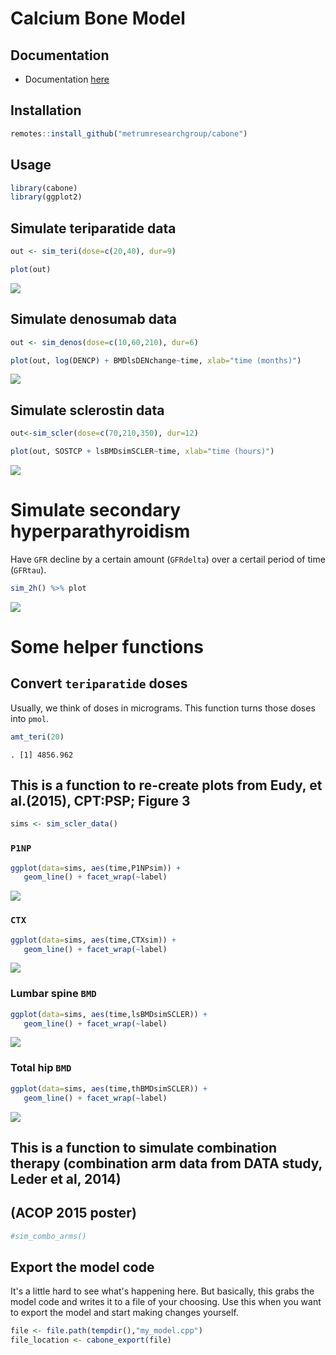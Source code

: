 Calcium Bone Model
==================

Documentation
-------------

-   Documentation [here](vignettes/modeldoc.Rmd)

Installation
------------

``` r
remotes::install_github("metrumresearchgroup/cabone")
```

Usage
-----

``` r
library(cabone)
library(ggplot2)
```

Simulate teriparatide data
--------------------------

``` r
out <- sim_teri(dose=c(20,40), dur=9)

plot(out)
```

![](inst/img/README-unnamed-chunk-4-1.png)

Simulate denosumab data
-----------------------

``` r
out <- sim_denos(dose=c(10,60,210), dur=6)

plot(out, log(DENCP) + BMDlsDENchange~time, xlab="time (months)")
```

![](inst/img/README-unnamed-chunk-5-1.png)

Simulate sclerostin data
------------------------

``` r
out<-sim_scler(dose=c(70,210,350), dur=12)

plot(out, SOSTCP + lsBMDsimSCLER~time, xlab="time (hours)")
```

![](inst/img/README-unnamed-chunk-6-1.png)

Simulate secondary hyperparathyroidism
======================================

Have `GFR` decline by a certain amount (`GFRdelta`) over a certail period of time (`GFRtau`).

``` r
sim_2h() %>% plot
```

![](inst/img/README-unnamed-chunk-7-1.png)

Some helper functions
=====================

Convert `teriparatide` doses
----------------------------

Usually, we think of doses in micrograms. This function turns those doses into `pmol`.

``` r
amt_teri(20)
```

    . [1] 4856.962

This is a function to re-create plots from Eudy, et al.(2015), CPT:PSP; Figure 3
--------------------------------------------------------------------------------

``` r
sims <- sim_scler_data()
```

### `P1NP`

``` r
ggplot(data=sims, aes(time,P1NPsim)) + 
   geom_line() + facet_wrap(~label)
```

![](inst/img/README-unnamed-chunk-10-1.png)

### `CTX`

``` r
ggplot(data=sims, aes(time,CTXsim)) + 
   geom_line() + facet_wrap(~label)
```

![](inst/img/README-unnamed-chunk-11-1.png)

### Lumbar spine `BMD`

``` r
ggplot(data=sims, aes(time,lsBMDsimSCLER)) + 
   geom_line() + facet_wrap(~label)
```

![](inst/img/README-unnamed-chunk-12-1.png)

### Total hip `BMD`

``` r
ggplot(data=sims, aes(time,thBMDsimSCLER)) + 
   geom_line() + facet_wrap(~label)
```

![](inst/img/README-unnamed-chunk-13-1.png)

This is a function to simulate combination therapy (combination arm data from DATA study, Leder et al, 2014)
------------------------------------------------------------------------------------------------------------

(ACOP 2015 poster)
------------------

``` r
#sim_combo_arms()
```

Export the model code
---------------------

It's a little hard to see what's happening here. But basically, this grabs the model code and writes it to a file of your choosing. Use this when you want to export the model and start making changes yourself.

``` r
file <- file.path(tempdir(),"my_model.cpp")
file_location <- cabone_export(file)
```
